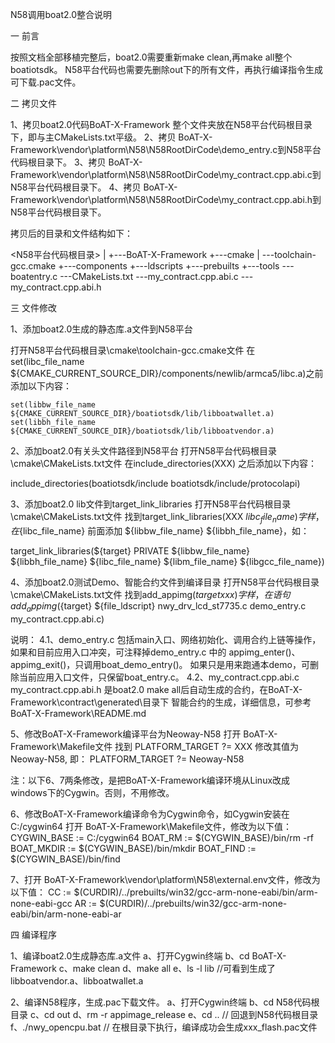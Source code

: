 N58调用boat2.0整合说明


一 前言

按照文档全部移植完整后，boat2.0需要重新make clean,再make all整个boatiotsdk。
N58平台代码也需要先删除out下的所有文件，再执行编译指令生成可下载.pac文件。


二 拷贝文件

1、拷贝boat2.0代码BoAT-X-Framework 整个文件夹放在N58平台代码根目录下，即与主CMakeLists.txt平级。
2、拷贝 BoAT-X-Framework\vendor\platform\N58\N58RootDirCode\demo_entry.c到N58平台代码根目录下。
3、拷贝 BoAT-X-Framework\vendor\platform\N58\N58RootDirCode\my_contract.cpp.abi.c到N58平台代码根目录下。
4、拷贝 BoAT-X-Framework\vendor\platform\N58\N58RootDirCode\my_contract.cpp.abi.h到N58平台代码根目录下。


拷贝后的目录和文件结构如下：

<N58平台代码根目录>
|
+---BoAT-X-Framework
+---cmake
|   \---toolchain-gcc.cmake
+---components
+---ldscripts
+---prebuilts
+---tools
\---boatentry.c
\---CMakeLists.txt
\---my_contract.cpp.abi.c
\---my_contract.cpp.abi.h


三 文件修改

1、添加boat2.0生成的静态库.a文件到N58平台

  打开N58平台代码根目录\cmake\toolchain-gcc.cmake文件
  在set(libc_file_name ${CMAKE_CURRENT_SOURCE_DIR}/components/newlib/armca5/libc.a)之前添加以下内容：
    
	set(libbw_file_name ${CMAKE_CURRENT_SOURCE_DIR}/boatiotsdk/lib/libboatwallet.a)
    set(libbh_file_name ${CMAKE_CURRENT_SOURCE_DIR}/boatiotsdk/lib/libboatvendor.a)
	
2、添加boat2.0有关头文件路径到N58平台
  打开N58平台代码根目录\cmake\CMakeLists.txt文件
  在include_directories(XXX) 之后添加以下内容：
  
  include_directories(boatiotsdk/include boatiotsdk/include/protocolapi)
  
3、添加boat2.0 lib文件到target_link_libraries
  打开N58平台代码根目录\cmake\CMakeLists.txt文件
  找到target_link_libraries(XXX ${libc_file_name}) 字样，在${libc_file_name} 前面添加 ${libbw_file_name} ${libbh_file_name}，如：
  
  target_link_libraries(${target} PRIVATE ${libbw_file_name} ${libbh_file_name} ${libc_file_name} ${libm_file_name} ${libgcc_file_name})

4、添加boat2.0测试Demo、智能合约文件到编译目录
  打开N58平台代码根目录\cmake\CMakeLists.txt文件
  找到add_appimg(${target} xxx ) 字样，在语句
  add_appimg(${target} ${file_ldscript} nwy_drv_lcd_st7735.c demo_entry.c my_contract.cpp.abi.c)

  说明：
  4.1、demo_entry.c 包括main入口、网络初始化、调用合约上链等操作，
      如果和目前应用入口冲突，可注释掉demo_entry.c 中的 appimg_enter()、appimg_exit()，只调用boat_demo_entry()。
	  如果只是用来跑通本demo，可删除当前应用入口文件，只保留boat_entry.c。
  4.2、my_contract.cpp.abi.c my_contract.cpp.abi.h 是boat2.0 make all后自动生成的合约，在BoAT-X-Framework\contract\generated\目录下
     智能合约的生成，详细信息，可参考 BoAT-X-Framework\README.md
	
5、修改BoAT-X-Framework编译平台为Neoway-N58
  打开 BoAT-X-Framework\Makefile文件
  找到 PLATFORM_TARGET ?= XXX 修改其值为 Neoway-N58, 即：
  PLATFORM_TARGET ?= Neoway-N58


注：以下6、7两条修改，是把BoAT-X-Framework编译环境从Linux改成windows下的Cygwin。否则，不用修改。

6、修改BoAT-X-Framework编译命令为Cygwin命令，如Cygwin安装在C:/cygwin64
  打开 BoAT-X-Framework\Makefile文件，修改为以下值：
  CYGWIN_BASE := C:/cygwin64
  BOAT_RM := $(CYGWIN_BASE)/bin/rm -rf
  BOAT_MKDIR := $(CYGWIN_BASE)/bin/mkdir
  BOAT_FIND := $(CYGWIN_BASE)/bin/find

7、打开 BoAT-X-Framework\vendor\platform\N58\external.env文件，修改为以下值：
  CC := $(CURDIR)/../prebuilts/win32/gcc-arm-none-eabi/bin/arm-none-eabi-gcc
  AR := $(CURDIR)/../prebuilts/win32/gcc-arm-none-eabi/bin/arm-none-eabi-ar

四 编译程序

1、编译boat2.0生成静态库.a文件
   a、打开Cygwin终端
   b、cd BoAT-X-Framework
   c、make clean
   d、make all
   e、ls -l lib //可看到生成了libboatvendor.a、libboatwallet.a

2、编译N58程序，生成.pac下载文件。
   a、打开Cygwin终端
   b、cd N58代码根目录
   c、cd out
   d、rm -r appimage_release
   e、cd .. // 回退到N58代码根目录
   f、./nwy_opencpu.bat // 在根目录下执行，编译成功会生成xxx_flash.pac文件


	
	
	